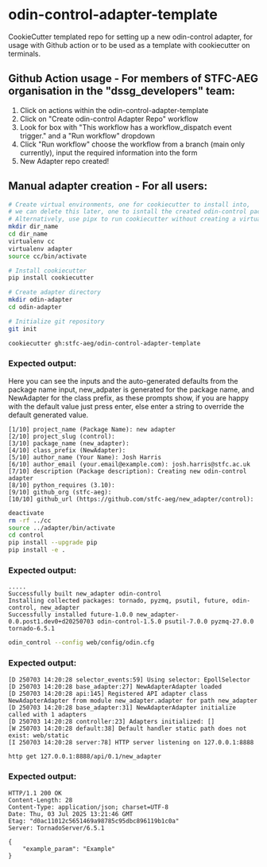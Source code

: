 # odin-control-adapter-template
CookieCutter templated repo for setting up a new odin-control adapter, for usage with Github action or to be used as a template with cookiecutter on terminals.


## Github Action usage - For members of STFC-AEG organisation in the "dssg_developers" team:

1) Click on actions within the odin-control-adapter-template
2) Click on "Create odin-control Adapter Repo" workflow
3) Look for box with "This workflow has a workflow_dispatch event trigger." and a "Run workflow" dropdown
4) Click "Run workflow" choose the workflow from a branch (main only currently), input the required information into the form
5) New Adapter repo created!

## Manual adapter creation - For all users:

```bash
# Create virtual environments, one for cookiecutter to install into,
# we can delete this later, one to isntall the created odin-control package into
# Alternatively, use pipx to run cookiecutter without creating a virtualenv if installed on your machine
mkdir dir_name
cd dir_name
virtualenv cc
virtualenv adapter
source cc/bin/activate

# Install cookiecutter
pip install cookiecutter

# Create adapter directory
mkdir odin-adapter
cd odin-adapter

# Initialize git repository
git init

cookiecutter gh:stfc-aeg/odin-control-adapter-template
```
### Expected output: 
Here you can see the inputs and the auto-generated defaults from the package name input, new_adpater is generated for the package name, and NewAdapter for the class prefix, as these prompts show, if you are happy with the default value just press enter, else enter a string to override the default generated value.
```
[1/10] project_name (Package Name): new adapter
[2/10] project_slug (control):
[3/10] package_name (new_adapter):
[4/10] class_prefix (NewAdapter):
[5/10] author_name (Your Name): Josh Harris
[6/10] author_email (your.email@example.com): josh.harris@stfc.ac.uk
[7/10] description (Package description): Creating new odin-control adapter
[8/10] python_requires (3.10):
[9/10] github_org (stfc-aeg):
[10/10] github_url (https://github.com/stfc-aeg/new_adapter/control):
```


```bash
deactivate
rm -rf ../cc
source ../adapter/bin/activate
cd control
pip install --upgrade pip
pip install -e .
```
### Expected output:
```
.....
Successfully built new_adapter odin-control
Installing collected packages: tornado, pyzmq, psutil, future, odin-control, new_adapter
Successfully installed future-1.0.0 new_adapter-0.0.post1.dev0+d20250703 odin-control-1.5.0 psutil-7.0.0 pyzmq-27.0.0 tornado-6.5.1
```

```bash
odin_control --config web/config/odin.cfg
```
### Expected output:
```
[D 250703 14:20:28 selector_events:59] Using selector: EpollSelector
[D 250703 14:20:28 base_adapter:27] NewAdapterAdapter loaded
[D 250703 14:20:28 api:145] Registered API adapter class NewAdapterAdapter from module new_adapter.adapter for path new_adapter
[D 250703 14:20:28 base_adapter:31] NewAdapterAdapter initialize called with 1 adapters
[D 250703 14:20:28 controller:23] Adapters initialized: []
[W 250703 14:20:28 default:38] Default handler static path does not exist: web/static
[I 250703 14:20:28 server:78] HTTP server listening on 127.0.0.1:8888
```

```bash
http get 127.0.0.1:8888/api/0.1/new_adapter
```

### Expected output:
```
HTTP/1.1 200 OK
Content-Length: 28
Content-Type: application/json; charset=UTF-8
Date: Thu, 03 Jul 2025 13:21:46 GMT
Etag: "d0ac11012c5651469a98785c95dbc896119b1c0a"
Server: TornadoServer/6.5.1

{
    "example_param": "Example"
}
```
